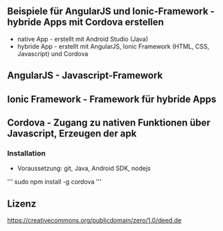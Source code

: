 ## Beispiele für AngularJS und Ionic-Framework - hybride Apps mit Cordova erstellen

* native App - erstellt mit Android Studio (Java)
* hybride App - erstellt mit AngularJS, Ionic Framework (HTML, CSS, Javascript) und Cordova

## AngularJS - Javascript-Framework

## Ionic Framework - Framework für hybride Apps

## Cordova - Zugang zu nativen Funktionen über Javascript, Erzeugen der apk

### Installation

* Voraussetzung: git, Java, Android SDK, nodejs

'''
sudo npm install -g cordova
'''


## Lizenz

https://creativecommons.org/publicdomain/zero/1.0/deed.de
